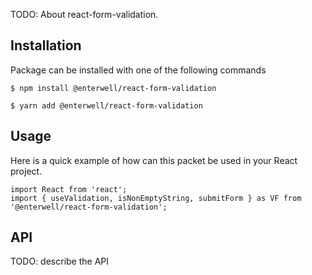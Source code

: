 TODO: About react-form-validation.

## Installation

Package can be installed with one of the following commands

```
$ npm install @enterwell/react-form-validation
```
```
$ yarn add @enterwell/react-form-validation
```

## Usage

Here is a quick example of how can this packet be used in your React project.

```
import React from 'react';
import { useValidation, isNonEmptyString, submitForm } as VF from '@enterwell/react-form-validation';
```

## API

TODO: describe the API
